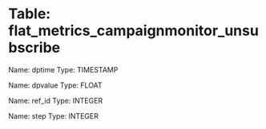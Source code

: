 Table: flat_metrics_campaignmonitor_unsubscribe
===============================================

Name: dptime
Type: TIMESTAMP

Name: dpvalue
Type: FLOAT

Name: ref_id
Type: INTEGER

Name: step
Type: INTEGER

